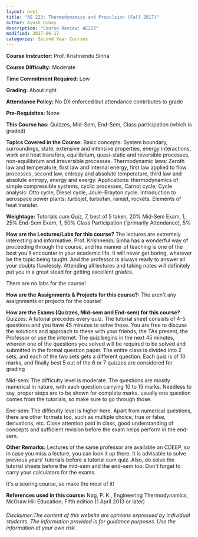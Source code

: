 ```yaml
---
layout: post
title: "AE 223: Thermodynamics and Propulsion (Fall 2017)"
author: Ayush Dubey
description: "Course Review: AE223"
modified: 2017-06-17
categories: Second Year Courses
---
```


**Course Instructor:** Prof. Krishnendu Sinha

**Course Difficulty:** Moderate

**Time Commitment Required:** Low

**Grading:** About right

**Attendance Policy:** No DX enforced but attendance contributes to grade

**Pre-Requisites:** None

**This Course has:** Quizzes, Mid-Sem, End-Sem, Class participation (which is graded)

**Topics Covered in the Course:**
Basic concepts: System boundary, surroundings, state, extensive and intensive properties, energy interactions, work and heat transfers, equilibrium, quasi-static and reversible processes, non-equilibrium and irreversible processes.
Thermodynamic laws: Zeroth law and temperature, first law and internal energy, first law applied to flow processes, second law, entropy and absolute temperature, third law and absolute entropy, energy and exergy.
 Applications: thermodynamics of simple compressible systems, cyclic processes, Carnot cycle; Cycle analysis: Otto cycle, Diesel cycle, Joule-Brayton cycle.
 Introduction to aerospace power plants: turbojet, turbofan, ramjet, rockets.
 Elements of heat transfer.

**Weightage:**
Tutorials cum Quiz, 7, best of 5 taken, 20%
Mid-Sem Exam, 1, 25%
End-Sem Exam, 1, 50%
Class Participation (`primarily Attendance), 5%

**How are the Lectures/Labs for this course?**
The lectures are extremely interesting and informative. Prof. Krishnendu Sinha has a wonderful way of proceeding through the course, and his manner of teaching is one of the best you'll encounter in your academic life. It will never get boring, whatever be the topic being taught. And the professor is always ready to answer all your doubts flawlessly. Attending all lectures and taking notes will definitely put you in a great stead for getting excellent grades.

There are no labs for the course!

**How are the Assignments & Projects for this course?:**
The aren't any assignments or projects for the course!

**How are the Exams (Quizzes, Mid-sem and End-sem) for this course?**
Quizzes: A tutorial precedes every quiz. The tutorial sheet consists of 4-5 questions and you have 45 minutes to solve those. You are free to discuss the solutions and approach to these with your friends, the TAs present, the Professor or use the internet. The quiz begins in the next 45 minutes, wherein one of the questions you solved will be required to be solved and submitted in the formal question paper. The entire class is divided into 2 sets, and each of the two sets gets a different question. Each quiz is of 10 marks, and finally best 5 out of the 6 or 7 quizzes are considered for grading

Mid-sem: The difficulty level is moderate. The questions are mostly numerical in nature, with each question carrying 10 to 15 marks. Needless to say, proper steps are to be shown for complete marks. usually one question comes from the tutorials, so make sure to go through those.

End-sem: The difficulty level is higher here. Apart from numerical questions, there are other formats too, such as multiple choice, true or false, derivations, etc. Close attention paid in class, good understanding of concepts and sufficient revision before the exam helps perform in the end-sem.

**Other Remarks:**
Lectures of the same professor are available on CDEEP, so in case you miss a lecture, you can look it up there. It is advisable to solve previous years' tutorials before a tutorial cum quiz. Also, do solve the tutorial sheets before the mid-sem and the end-sem too. Don't forget to carry your calculators for the exams.

It's a scoring course, so make the most of it!

**References used in this course:**
Nag, P. K., Engineering Thermodynamics, McGraw Hill Education; Fifth edition (1
April 2013 or later)

###### Disclaimer:The content of this website are opinions expressed by individual students. The information provided is for guidance purposes. Use the information at your own risk.